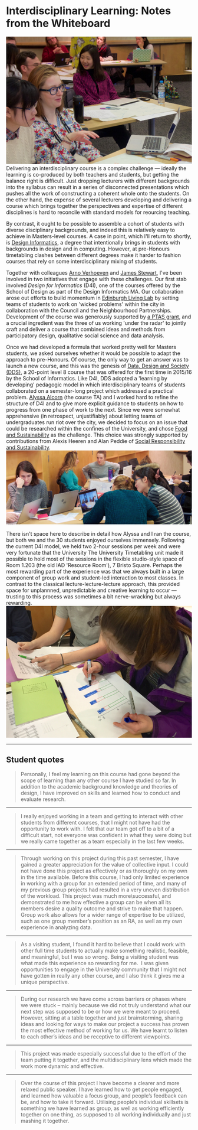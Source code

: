 # Interdisciplinary Learning: Notes from the Whiteboard

![](fidra.jpg)
Delivering an interdisciplinary course is a complex challenge &mdash; ideally the learning is co-produced by both teachers and students, but getting the balance right is difficult. Just dropping lecturers with different backgrounds into the syllabus can result in a series of disconnected presentations which pushes all the work of constructing a coherent whole onto the students. On the other hand, the expense of several lecturers developing and delivering a course which brings together the perspectives and expertise of different disciplines is hard to reconcile with standard models for reourcing teaching. 

By contrast, it ought to be possible to assemble a cohort of students with diverse disciplinary backgrounds, and indeed this is relatively easy to achieve in Masters-level courses. A case in point, which I'll return to shortly, is [Design Informatics](http://www.designinformatics.org), a degree that intentionally brings in students with backgrounds in design and in computing. However, at pre-Honours timetabling clashes between different degrees make it harder to fashion courses that rely on some interdisciplinary mixing of students. 

Together with colleagues [Arno Verhoeven](http://www.eca.ed.ac.uk/school-of-design/arno-verhoeven) and [James Stewart](http://www.homepages.ed.ac.uk/jkstew/), I've been involved in two initiatives that engage with these challenges. Our first stab involved *Design for Informatics* (D4I), one of the courses offered by the School of Design as part of the Design Informatics MA. Our collaboration arose out efforts to build momentum in [Edinburgh Living Lab](http://edinburghlivinglab.org) by setting teams of students to work on 'wicked problems' within the city in collaboration with the Council and the Neighbourhood Partnerships. Development of the course was generously supported by [a PTAS grant](http://www.ed.ac.uk/institute-academic-development/learning-teaching/funding/funding/previous-projects/year/oct-2014/living-lab), and a crucial ingredient was the three of us working 'under the radar' to jointly craft and deliver a course that combined ideas and methods from participatory design, qualitative social science and data analysis.

Once we had developed a formula that worked pretty well for Masters students, we asked ourselves whether it would be possible to adapt the approach to pre-Honours. Of course, the only way to get an answer was to launch a new course, and this was the genesis of [Data, Design and Society (DDS)](https://edinburghlivinglab.github.io/dds/), a 20-point level 8 course that was offered for the first time in 2015/16 by the School of Informatics. Like D4I, DDS adopted a 'learning by developing' pedagogic model in which interdisciplinary teams of students collaborated on a semester-long project which addressed a practical problem.  [Alyssa Alcorn](https://sites.google.com/site/amalcorn0131/) (the course TA) and I worked hard to refine the structure of D4I and to give more explicit guidance to students on how to progress from one phase of work to the next. Since we were somewhat apprehensive (in retrospect, unjustifiably) about letting teams of undergraduates run riot over the city, we decided to focus on an issue that could be researched within the confines of the University, and chose [Food and Sustainability](https://edinburghlivinglab.github.io/dds/project_overview/) as the challenge. This choice was strongly supported by contributions from Alexis Heeren and Alan Peddie of [Social Responsibility and Sustainability](http://www.ed.ac.uk/about/sustainability).
![](fg-review.jpg)

There isn't space here to describe in detail how Alyssa and I ran the course, but both we and the 30 students enjoyed ourselves immensely. Following the current D4I model, we held two 2-hour sessions per week and were very fortunate that the University The University Timetabling unit made it possible to hold most of the sessions in the flexible studio-style space of Room 1.203 (the old IAD 'Resource Room'), 7 Bristo Square. Perhaps the most rewarding part of the experience was that we always built in a large component of group work and student-led interaction to most classes. In contrast to the classical lecture-lecture-lecture approach, this provided space for unplannned, unpredictable and creative learning to occur &mdash; trusting to this process was sometimes a bit nerve-wracking but always rewarding.
![](bar-charts.jpg)

---
## Student quotes

> Personally, I feel my learning on this course had gone beyond the scope of learning than any other course I have studied so far. In addition to the academic background knowledge and theories of design, I have improved on skills and learned how to conduct and evaluate research.
 
---

> I really enjoyed working in a team and getting to interact with other students from different courses, that I might not have had the opportunity to work with. I felt that our team got off to a bit of a difficult start, not everyone was confident in what they were doing but we really came together as a team especially in the last few weeks.

---

> Through working on this project during this past semester, I have gained a greater appreciation for the value of collective input. I could not have done this project as effectively or as thoroughly on my own in the time available. Before this course, I had only limited experience in working with a group for an extended period of time, and many of my previous group projects had resulted in a very uneven distribution of the workload. This project was much more\successful, and demonstrated to me how effective a group can be when all its members desire a quality outcome and strive to make that happen. Group work also allows for a wider range of expertise to be utilized, such as one group member’s position as an RA, as well as my own experience in analyzing data.
 
---

> As a visiting student, I found it hard to believe that I could work with other full time students to actually make something realistic, feasible, and meaningful, but I was so wrong. Being a visiting student was what made this experience so rewarding for me. ­ I was given opportunities to engage in the University community that I might not have gotten in really any other course, and I also think it gives me a unique perspective.
 
---

> During our research we have come across barriers or phases where we were stuck – mainly because we did not truly understand what our next step was supposed to be or how we were meant to proceed. However, sitting at a table together and just brainstorming, sharing ideas and looking for ways to make our project a success has proven the most effective method of working for us. We have learnt to listen to each other’s ideas and be receptive to different viewpoints.

---

> This project was made especially successful due to the effort of the team putting it together, and the multidisciplinary lens which made the work more dynamic and effective.

---

> Over the course of this project I have become a clearer and more relaxed public speaker. I have learned how to get people engaged, and learned how valuable a focus group, and people’s feedback can be, and how to take it forward. Utilising people’s individual skillsets is something we have learned as group, as well as working efficiently together on one thing, as supposed to all working individually and just mashing it together.


